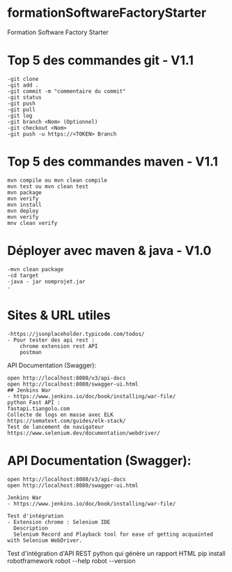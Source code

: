 # formationSoftwareFactoryStarter
Formation Software Factory Starter

# Top 5 des commandes git - V1.1
```
-git clone
-git add .
-git commit -m "commentaire du commit"
-git status
-git push
-git pull
-git log
-git branch <Nom> (Optionnel)
-git checkout <Nom>
-git push -u https://<TOKEN> Branch 
```

# Top 5 des commandes maven - V1.1
```
mvn compile ou mvn clean compile
mvn test ou mvn clean test
mvn package
mvn verify
mvn install
mvn deploy
mvn verify
mnv clean verify
```

# Déployer avec maven & java - V1.0
```
-mvn clean package
-cd target
-java - jar nomprojet.jar
-
```

# Sites & URL utiles
```
-https://jsonplaceholder.typicode.com/todos/
- Pour tester des api rest : 
	chrome extension rest API
	postman

```	
API Documentation (Swagger): 

```
open http://localhost:8080/v3/api-docs
open http://localhost:8080/swagger-ui.html
## Jenkins War
- https://www.jenkins.io/doc/book/installing/war-file/
python Fast API : 
fastapi.tiangolo.com
Collecte de logs en masse avec ELK
https://sematext.com/guides/elk-stack/
Test de lancement de navigateur
https://www.selenium.dev/documentation/webdriver/

```

# API Documentation (Swagger): 

```
open http://localhost:8080/v3/api-docs
open http://localhost:8080/swagger-ui.html
```

```
Jenkins War
- https://www.jenkins.io/doc/book/installing/war-file/
```
```
Test d'intégration
- Extension chrome : Selenium IDE
  Description
  Selenium Record and Playback tool for ease of getting acquainted with Selenium WebDriver.
 ```
 
 Test d'intégration d'API REST  python qui génère un rapport HTML
pip install robotframework 
robot --help
robot --version